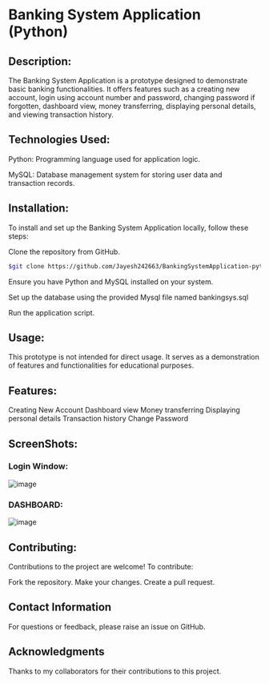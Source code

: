 # **Banking System Application (Python)**

## **Description:**

The Banking System Application is a prototype designed to demonstrate basic banking functionalities. It offers features such as a creating new account, login using account number and password, changing password if forgotten, dashboard view, money transferring, displaying personal details, and viewing transaction history.

## Technologies Used:

Python: Programming language used for application logic.

MySQL: Database management system for storing user data and transaction records.

## Installation:
To install and set up the Banking System Application locally, follow these steps:

Clone the repository from GitHub.
```bash
$git clone https://github.com/Jayesh242663/BankingSystemApplication-python-/
```
Ensure you have Python and MySQL installed on your system.

Set up the database using the provided Mysql file named bankingsys.sql

Run the application script.

## Usage:
This prototype is not intended for direct usage. It serves as a demonstration of features and functionalities for educational purposes.

## Features:
Creating New Account
Dashboard view
Money transferring
Displaying personal details
Transaction history
Change Password

## ScreenShots:

### Login Window:
![image](https://github.com/Jayesh242663/BankingSystemApplication-python-/assets/87438326/967124c0-4e42-4669-8abe-503a7a2696c4)

### DASHBOARD:
![image](https://github.com/Jayesh242663/BankingSystemApplication-python-/assets/87438326/618a7240-27c8-4c44-9d06-c3c5d06f84b9)


## Contributing:
Contributions to the project are welcome! To contribute:

Fork the repository.
Make your changes.
Create a pull request.

## Contact Information
For questions or feedback, please raise an issue on GitHub.

## Acknowledgments
Thanks to my collaborators for their contributions to this project.
